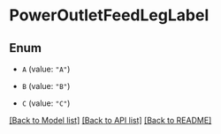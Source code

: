 # PowerOutletFeedLegLabel

## Enum


* `A` (value: `"A"`)

* `B` (value: `"B"`)

* `C` (value: `"C"`)


[[Back to Model list]](../README.md#documentation-for-models) [[Back to API list]](../README.md#documentation-for-api-endpoints) [[Back to README]](../README.md)


